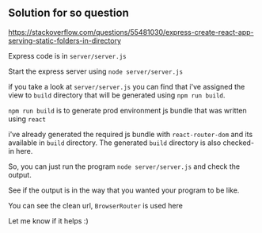 ## Solution for so question

https://stackoverflow.com/questions/55481030/express-create-react-app-serving-static-folders-in-directory


Express code is in `server/server.js`

Start the express server using `node server/server.js`

if you take a look at `server/server.js` you can find that i've assigned the view to `build` directory that will be generated using `npm run build`.


`npm run build` is to generate prod environment js bundle that was written using `react`


i've already generated the required js bundle with `react-router-dom` and its available in `build` directory. The generated `build` directory is also checked-in here.

So, you can just run the program `node server/server.js` and check the output.

See if the output is in the way that you wanted your program to be like.

You can see the clean url, `BrowserRouter` is used here

Let me know if it helps :)
